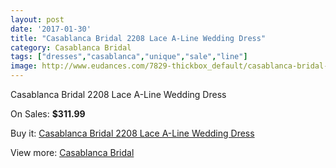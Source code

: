 ```yaml
---
layout: post
date: '2017-01-30'
title: "Casablanca Bridal 2208 Lace A-Line Wedding Dress"
category: Casablanca Bridal
tags: ["dresses","casablanca","unique","sale","line"]
image: http://www.eudances.com/7829-thickbox_default/casablanca-bridal-2208-lace-a-line-wedding-dress.jpg
---
```

Casablanca Bridal 2208 Lace A-Line Wedding Dress

On Sales: **$311.99**
<a href="https://www.eudances.com/en/casablanca-bridal/2760-casablanca-bridal-2208-lace-a-line-wedding-dress.html"><amp-img layout="responsive" width="600" height="600" src="//www.eudances.com/7829-thickbox_default/casablanca-bridal-2208-lace-a-line-wedding-dress.jpg" alt="Casablanca Bridal 2208 Lace A-Line Wedding Dress 0" /></a>
<a href="https://www.eudances.com/en/casablanca-bridal/2760-casablanca-bridal-2208-lace-a-line-wedding-dress.html"><amp-img layout="responsive" width="600" height="600" src="//www.eudances.com/7830-thickbox_default/casablanca-bridal-2208-lace-a-line-wedding-dress.jpg" alt="Casablanca Bridal 2208 Lace A-Line Wedding Dress 1" /></a>
<a href="https://www.eudances.com/en/casablanca-bridal/2760-casablanca-bridal-2208-lace-a-line-wedding-dress.html"><amp-img layout="responsive" width="600" height="600" src="//www.eudances.com/7831-thickbox_default/casablanca-bridal-2208-lace-a-line-wedding-dress.jpg" alt="Casablanca Bridal 2208 Lace A-Line Wedding Dress 2" /></a>
<a href="https://www.eudances.com/en/casablanca-bridal/2760-casablanca-bridal-2208-lace-a-line-wedding-dress.html"><amp-img layout="responsive" width="600" height="600" src="//www.eudances.com/7832-thickbox_default/casablanca-bridal-2208-lace-a-line-wedding-dress.jpg" alt="Casablanca Bridal 2208 Lace A-Line Wedding Dress 3" /></a>

Buy it: [Casablanca Bridal 2208 Lace A-Line Wedding Dress](https://www.eudances.com/en/casablanca-bridal/2760-casablanca-bridal-2208-lace-a-line-wedding-dress.html "Casablanca Bridal 2208 Lace A-Line Wedding Dress")

View more: [Casablanca Bridal](https://www.eudances.com/en/4-casablanca-bridal "Casablanca Bridal")